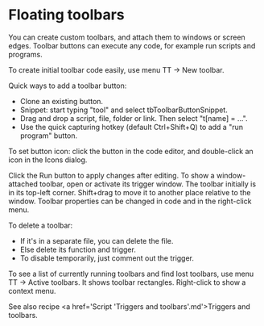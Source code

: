 # Floating toolbars
You can create custom toolbars, and attach them to windows or screen edges. Toolbar buttons can execute any code, for example run scripts and programs.

To create initial toolbar code easily, use menu TT -> New toolbar.

Quick ways to add a toolbar button:
- Clone an existing button.
- Snippet: start typing "tool" and select tbToolbarButtonSnippet.
- Drag and drop a script, file, folder or link. Then select "t[name] = ...".
- Use the quick capturing hotkey (default Ctrl+Shift+Q) to add a "run program" button.

To set button icon: click the button in the code editor, and double-click an icon in the Icons dialog.

Click the Run button to apply changes after editing.
To show a window-attached toolbar, open or activate its trigger window. The toolbar initially is in its top-left corner. Shift+drag to move it to another place relative to the window.
Toolbar properties can be changed in code and in the right-click menu.

To delete a toolbar:
- If it's in a separate file, you can delete the file.
- Else delete its function and trigger.
- To disable temporarily, just comment out the trigger.

To see a list of currently running toolbars and find lost toolbars, use menu TT -> Active toolbars. It shows toolbar rectangles. Right-click to show a context menu.

See also recipe <a href='Script 'Triggers and toolbars'.md'>Triggers and toolbars</a>.
